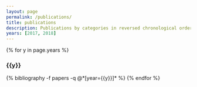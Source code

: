 ```yaml
---
layout: page
permalink: /publications/
title: publications
description: Publications by categories in reversed chronological order. Generated by jekyll-scholar.
years: [2017, 2018]
---
```


{% for y in page.years %}
  <h3 class="year">{{y}}</h3>
  {% bibliography -f papers -q @*[year={{y}}]* %}
{% endfor %}
